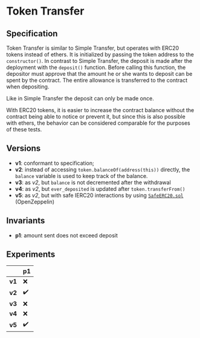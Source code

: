 # Token Transfer

## Specification
Token Transfer is similar to Simple Transfer, but operates with ERC20 tokens
instead of ethers. It is initialized by passing the token address to the
`constructor()`. In contrast to Simple Transfer, the deposit is made after the
deployment with the `deposit()` function. Before calling this function, the
depositor must approve that the amount he or she wants to deposit can be spent
by the contract. The entire allowance is transferred to the contract when
depositing. 

Like in Simple Transfer the deposit can only be made once. 

With ERC20 tokens, it is easier to increase the contract balance without the
contract being able to notice or prevent it, but since this is also possible
with ethers, the behavior can be considered comparable for the purposes of
these tests.

## Versions
- **v1**: conformant to specification;
- **v2**: instead of accessing `token.balanceOf(address(this))` directly, the `balance`
  variable is used to keep track of the balance. 
- **v3**: as *v2*, but `balance` is not decremented after the withdrawal
- **v4**: as *v2*, but `ever_deposited` is updated after `token.transferFrom()`
- **v5**: as *v2*, but with safe IERC20 interactions by using
  [`SafeERC20.sol`](https://github.com/OpenZeppelin/openzeppelin-contracts/blob/v4.8.3/contracts/token/ERC20/utils/SafeERC20.sol)
  (OpenZeppelin)

## Invariants
- **p1**: amount sent does not exceed deposit

## Experiments

|      | p1                 |
| ---- | ------------------ |
|**v1**| :x:                |
|**v2**| :heavy_check_mark: |
|**v3**| :x:                |
|**v4**| :x:                |
|**v5**| :heavy_check_mark: |

